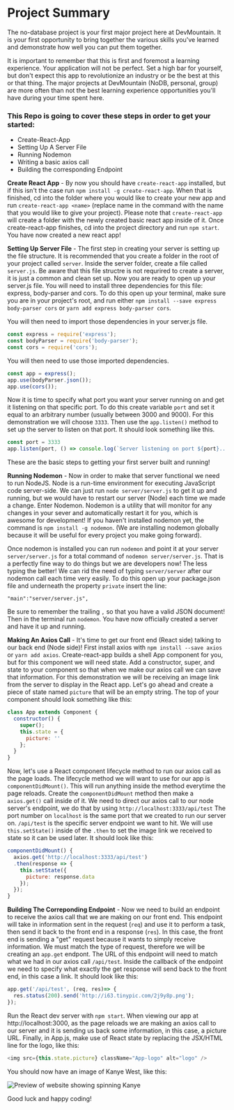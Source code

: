 # Project Summary
The no-database project is your first major project here at DevMountain. It is your first opportunity to bring together the various skills you've learned and demonstrate how well you can put them together.

It is important to remember that this is first and foremost a learning experience. Your application will not be perfect. Set a high bar for yourself, but don't expect this app to revolutionize an industry or be the best at this or that thing. The major projects at DevMountain (NoDB, personal, group) are more often than not the best learning experience opportunities you'll have during your time spent here.

### This Repo is going to cover these steps in order to get your started:
  * Create-React-App
  * Setting Up A Server File
  * Running Nodemon
  * Writing a basic axios call
  * Building the corresponding Endpoint

**Create React App** - By now you should have `create-react-app` installed, but if this isn't the case run `npm install -g create-react-app`.  When that is finished, cd into the folder where you would like to create your new app and run `create-react-app <name>` (replace name in the command with the name that you would like to give your project).  Please note that `create-react-app` will create a folder with the newly created basic react app inside of it. Once create-react-app finishes, cd into the project directory and run `npm start`. You have now created a new react app!

**Setting Up Server File** - The first step in creating your server is setting up the file structure. It is recommended that you create a folder in the root of your project called `server`. Inside the server folder, create a file called `server.js`. Be aware that this file structre is not requrired to create a server, it is just a common and clean set up. Now you are ready to open up your server.js file. You will need to install three dependencies for this file: express, body-parser and cors.  To do this open up your terminal, make sure you are in your project's root, and run either `npm install --save express body-parser cors` or `yarn add express body-parser cors`.  

You will then need to import those dependencies in your server.js file. 
```javascript
const express = require('express');
const bodyParser = require('body-parser');
const cors = require('cors');  
```
   
You will then need to use those imported dependencies. 
 
```javascript
const app = express();
app.use(bodyParser.json());
app.use(cors());
```
 
Now it is time to specify what port you want your server running on and get it listening on that specific port.  To do this create variable `port` and set it equal to an arbitrary number (usually between 3000 and 9000). For this demonstration we will choose `3333`.  Then use the `app.listen()` method to set up the server to listen on that port. It should look something like this.

```javascript
const port = 3333
app.listen(port, () => console.log(`Server listening on port ${port}...`));
```

These are the basic steps to getting your first server built and running!
 
**Running Nodemon** - Now in order to make that server functional we need to run NodeJS. Node is a run-time environment for executing JavaScript code server-side. We can just run `node server/server.js` to get it up and running, but we would have to restart our server (Node) each time we made a change. Enter Nodemon. Nodemon is a utility that will monitor for any changes in your sever and automatically restart it for you, which is awesome for development! If you haven't installed nodemon yet, the command is `npm install -g nodemon`. (We are installing nodemon globally because it will be useful for every project you make going forward). 
 
Once nodemon is installed you can run `nodemon` and point it at your server `server/server.js` for a total command of `nodemon server/server.js`. That is a perfectly fine way to do things but we are developers now! The less typing the better! We can rid the need of typing `server/server` after our nodemon call each time very easily. To do this open up your package.json file and underneath the property `private` insert the line:

```
"main":"server/server.js",
```

Be sure to remember the trailing `,` so that you have a valid JSON document! Then in the terminal run `nodemon`. You have now officially created a server and have it up and running.
 
**Making An Axios Call** - It's time to get our front end (React side) talking to our back end (Node side)!  First install axios with `npm install --save axios` or `yarn add axios`.  Create-react-app builds a shell App component for you, but for this component we will need state.  Add a constructor, super, and state to your component so that when we make our axios call we can save that information. For this demonstration we will be receiving an image link from the server to display in the React app. Let's go ahead and create a piece of state named `picture` that will be an empty string. The top of your component should look something like this:

```javascript
class App extends Component {
  constructor() {
    super();
    this.state = {
      picture: ''
    };
  }
}
```

Now, let's use a React component lifecycle method to run our axios call as the page loads. The lifecycle method we will want to use for our app is `componentDidMount()`. This will run anything inside the method everytime the page reloads. Create the `componentDidMount` method then make a `axios.get()` call inside of it. We need to direct our axios call to our node server's endpoint, we do that by using `http://localhost:3333/api/test` The port number on `localhost` is the same port that we created to run our server on. `/api/test` is the specific server endpoint we want to hit. We will use `this.setState()` inside of the `.then` to set the image link we received to state so it can be used later. It should look like this: 

```javascript
componentDidMount() {
  axios.get('http://localhost:3333/api/test')
  .then(response => {
    this.setState({
      picture: response.data
    });
  });
}
```

**Building The Correponding Endpoint** - Now we need to build an endpoint to receive the axios call that we are making on our front end. This endpoint will take in information sent in the request (`req`) and use it to perform a task, then send it back to the front end in a response (`res`).  In this case, the front end is sending a "get" request because it wants to simply receive information. We must match the type of request, therefore we will be creating an `app.get` endpont. The URL of this endpoint will need to match what we had in our axios call `/api/test`. Inside the callback of the endpoint we need to specify what exactly the get response will send back to the front end, in this case a link. It should look like this: 

```javascript
app.get('/api/test', (req, res)=> {
  res.status(200).send('http://i63.tinypic.com/2j9y8p.png');
});
```

Run the React dev server with `npm start`. When viewing our app at http://localhost:3000, as the page reloads we are making an axios call to our server and it is sending us back some information, in this case, a picture URL. Finally, in App.js, make use of React state by replacing the JSX/HTML line for the logo, like this:

```javascript
<img src={this.state.picture} className="App-logo" alt="logo" />
```

You should now have an image of Kanye West, like this:

![Preview of website showing spinning Kanye](https://github.com/tylercollier-devmtn/no-db-shell/raw/master/assets/preview.png)

Good luck and happy coding!
